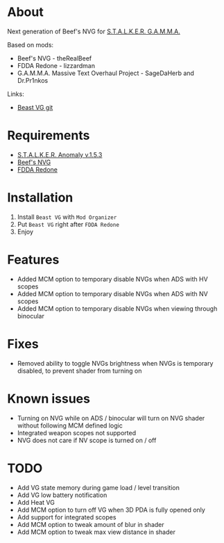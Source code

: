 # About
Next generation of Beef's NVG for [S.T.A.L.K.E.R. G.A.M.M.A.](https://discord.com/invite/stalker-gamma)

Based on mods:
- Beef's NVG - theRealBeef
- FDDA Redone - lizzardman
- G.A.M.M.A. Massive Text Overhaul Project - SageDaHerb and Dr.Pr1nkos

Links: 
- [Beast VG git](https://github.com/pvd1313/gamma-beast-vg)

# Requirements
- [S.T.A.L.K.E.R. Anomaly v.1.5.3](https://www.moddb.com/mods/stalker-anomaly/news/stalker-anomaly-version-153-release)
- [Beef's NVG](https://www.moddb.com/addons/beefs-shader-based-nvgs-v10)
- [FDDA Redone](https://www.moddb.com/mods/stalker-anomaly/addons/fdda-redone)

# Installation
1. Install `Beast VG` with `Mod Organizer`
2. Put `Beast VG` right after `FDDA Redone`
3. Enjoy

# Features
- Added MCM option to temporary disable NVGs when ADS with HV scopes
- Added MCM option to temporary disable NVGs when ADS with NV scopes
- Added MCM option to temporary disable NVGs when viewing through binocular

# Fixes
- Removed ability to toggle NVGs brightness when NVGs is temporary disabled, to prevent shader from turning on

# Known issues
- Turning on NVG while on ADS / binocular will turn on NVG shader without following MCM defined logic
- Integrated weapon scopes not supported
- NVG does not care if NV scope is turned on / off

# TODO
- Add VG state memory during game load / level transition
- Add VG low battery notification
- Add Heat VG
- Add MCM option to turn off VG when 3D PDA is fully opened only
- Add support for integrated scopes
- Add MCM option to tweak amount of blur in shader
- Add MCM option to tweak max view distance in shader
